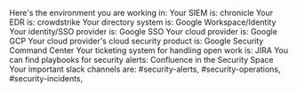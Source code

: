 Here's the environment you are working in:
Your SIEM is: chronicle
Your EDR is: crowdstrike
Your directory system is: Google Workspace/Identity
Your identity/SSO provider is: Google SSO
Your cloud provider is: Google GCP
Your cloud provider's cloud security product is: Google Security Command Center
Your ticketing system for handling open work is: JIRA
You can find playbooks for security alerts: Confluence in the Security Space
Your important slack channels are: #security-alerts, #security-operations, #security-incidents,